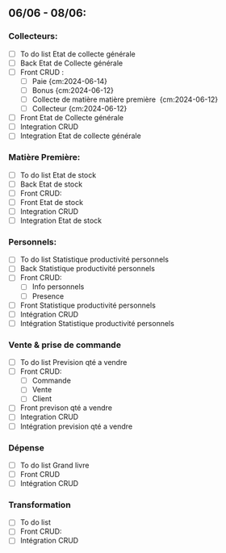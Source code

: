 ## 06/06 - 08/06:
### Collecteurs:
- [ ] To do list Etat de collecte générale
- [ ] Back Etat de Collecte générale
- [ ] Front CRUD :
	- [ ]  Paie {cm:2024-06-14}
	- [ ]  Bonus {cm:2024-06-12}
    - [ ] Collecte de matière matière première  {cm:2024-06-12}
    - [ ] Collecteur {cm:2024-06-12}
- [ ] Front Etat de Collecte générale
- [ ] Integration CRUD
- [ ] Integration Etat de collecte générale
### Matière Première:
- [ ] To do list Etat de stock
- [ ] Back Etat de stock
- [ ] Front CRUD:
- [ ] Front Etat de stock
- [ ] Integration CRUD
- [ ] Integration Etat de stock
### Personnels:
- [ ] To do list Statistique productivité personnels
- [ ] Back Statistique productivité personnels
- [ ] Front CRUD:
	- [ ] Info personnels
	- [ ] Presence
- [ ] Front Statistique productivité personnels
- [ ] Intégration CRUD
- [ ] Intégration Statistique productivité personnels
### Vente & prise de commande
- [ ] To do list Prevision qté a vendre
- [ ] Front CRUD:
	- [ ] Commande 
	- [ ] Vente
	- [ ] Client
- [ ] Front previson qté a vendre
- [ ] Integration CRUD
- [ ] Intégration prevision qté a vendre
### Dépense
- [ ] To do list Grand livre
- [ ] Front CRUD
- [ ] Intégration CRUD
### Transformation
- [ ] To do list 
- [ ] Front CRUD:
- [ ] Intégration CRUD